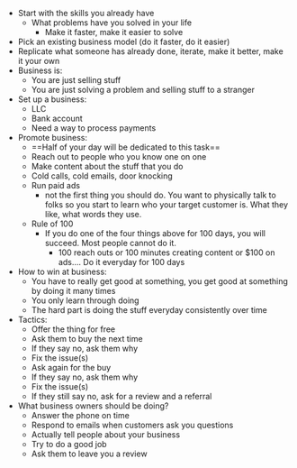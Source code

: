 - Start with the skills you already have
	- What problems have you solved in your life
		- Make it faster, make it easier to solve
- Pick an existing business model (do it faster, do it easier)
- Replicate what someone has already done, iterate, make it better, make it your own
- Business is:
	- You are just selling stuff
	- You are just solving a problem and selling stuff to a stranger
- Set up a business:
	- LLC
	- Bank account
	- Need a way to process payments
- Promote business:
	- ==Half of your day will be dedicated to this task==
	- Reach out to people who you know one on one
	- Make content about the stuff that you do
	- Cold calls, cold emails, door knocking
	- Run paid ads
		- not the first thing you should do. You want to physically talk to folks so you start to learn who your target customer is. What they like, what words they use.
	- Rule of 100
		- If you do one of the four things above for 100 days, you will succeed. Most people cannot do it.
			- 100 reach outs or 100 minutes creating content or $100 on ads…. Do it everyday for 100 days
- How to win at business:
	- You have to really get good at something, you get good at something by doing it many times
	- You only learn through doing
	- The hard part is doing the stuff everyday consistently over time
- Tactics:
	- Offer the thing for free
	- Ask them to buy the next time
	- If they say no, ask them why
	- Fix the issue(s)
	- Ask again for the buy
	- If they say no, ask them why
	- Fix the issue(s)
	- If they still say no, ask for a review and a referral
- What business owners should be doing?
	- Answer the phone on time
	- Respond to emails when customers ask you questions
	- Actually tell people about your business
	- Try to do a good job
	- Ask them to leave you a review